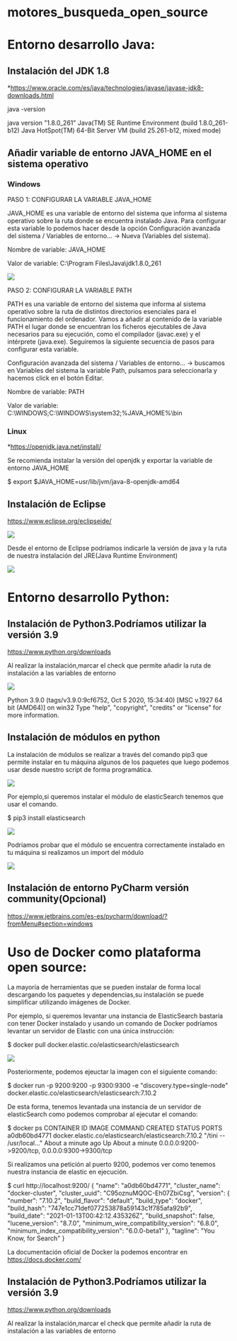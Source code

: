 # motores_busqueda_open_source

# Entorno desarrollo Java:
## Instalación del JDK 1.8

*https://www.oracle.com/es/java/technologies/javase/javase-jdk8-downloads.html

java -version

java version "1.8.0_261"
Java(TM) SE Runtime Environment (build 1.8.0_261-b12)
Java HotSpot(TM) 64-Bit Server VM (build 25.261-b12, mixed mode)

## Añadir variable de entorno JAVA_HOME en el sistema operativo

### Windows

PASO 1: CONFIGURAR LA VARIABLE JAVA_HOME

JAVA_HOME es una variable de entorno del sistema que informa al sistema operativo sobre la ruta donde se encuentra instalado Java.
Para configurar esta variable lo podemos hacer desde la opción Configuración avanzada del sistema /  Variables de entorno... -> Nueva (Variables del sistema).

Nombre de variable: JAVA_HOME

Valor de variable: C:\Program Files\Java\jdk1.8.0_261 

<img src="instalar_java.png">

PASO 2: CONFIGURAR LA VARIABLE PATH

PATH es una variable de entorno del sistema que informa al sistema operativo sobre la ruta de distintos directorios esenciales para el funcionamiento del ordenador. Vamos a añadir al contenido de la variable PATH el lugar donde se encuentran los ficheros ejecutables de Java necesarios para su ejecución, como el compilador (javac.exe) y el intérprete (java.exe). Seguiremos la siguiente secuencia de pasos para configurar esta variable.

Configuración avanzada del sistema /  Variables de entorno... -> buscamos en Variables del sistema la variable Path, pulsamos para seleccionarla y hacemos click en el botón Editar.

Nombre de variable: PATH

Valor de variable: C:\WINDOWS;C:\WINDOWS\system32;%JAVA_HOME%\bin

### Linux

*https://openjdk.java.net/install/

Se recomienda instalar la versión del openjdk y exportar la variable de entorno JAVA_HOME

$ export $JAVA_HOME=usr/lib/jvm/java-8-openjdk-amd64

## Instalación de Eclipse

https://www.eclipse.org/eclipseide/

<img src="eclipse_ide.png">

Desde el entorno de Eclipse podríamos indicarle la versión de java y la ruta de nuestra instalación del JRE(Java Runtime Environment)

<img src="jre_java.png">

# Entorno desarrollo Python:

## Instalación de Python3.Podríamos utilizar la versión 3.9

https://www.python.org/downloads

Al realizar la instalación,marcar el check que permite añadir la ruta de instalación a las variables de entorno

<img src="instalar_python.png">

Python 3.9.0 (tags/v3.9.0:9cf6752, Oct  5 2020, 15:34:40) [MSC v.1927 64 bit (AMD64)] on win32
Type "help", "copyright", "credits" or "license" for more information.
>>>

## Instalación de módulos en python

La instalación de módulos se realizar a través del comando pip3 que permite instalar en tu máquina algunos de los paquetes que luego podemos usar desde
nuestro script de forma programática.

<img src="instalar_modulos_pip3.png">

Por ejemplo,si queremos instalar el módulo de elasticSearch tenemos que usar el comando.

$ pip3 install elasticsearch

<img src="instalar_elasticSearch.png">

Podríamos probar que el módulo se encuentra correctamente instalado en tu máquina si realizamos un import del módulo

<img src="import_elasticSearch.png">

## Instalación de entorno PyCharm versión community(Opcional) 

https://www.jetbrains.com/es-es/pycharm/download/?fromMenu#section=windows

# Uso de Docker como plataforma open source:
La mayoría de herramientas que se pueden instalar de forma local descargando los paquetes y dependencias,su instalación se puede simplificar utilizando imágenes de Docker.

Por ejemplo, si queremos levantar una instancia de ElasticSearch bastaría con tener Docker instalado y usando un comando de Docker podríamos levantar un servidor de Elastic con una única instrucción:

$ docker pull docker.elastic.co/elasticsearch/elasticsearch

<img src="docker_elasticSearch.png">

Posteriormente, podemos ejeuctar la imagen con el siguiente comando:

$ docker run -p 9200:9200 -p 9300:9300 -e "discovery.type=single-node" docker.elastic.co/elasticsearch/elasticsearch:7.10.2

De esta forma, tenemos levantada una instancia de un servidor de elasticSearch como podemos comprobar al ejecutar el comando:

$ docker ps
CONTAINER ID        IMAGE                                                  COMMAND                  CREATED              STATUS              PORTS                               
a0db60bd4771        docker.elastic.co/elasticsearch/elasticsearch:7.10.2   "/tini -- /usr/local…"   About a minute ago   Up About a minute   0.0.0.0:9200->9200/tcp, 0.0.0.0:9300->9300/tcp

Si realizamos una petición al puerto 9200, podemos ver como tenemos nuestra instancia de elastic en ejecución.

$ curl http://localhost:9200/
{
"name": "a0db60bd4771",
"cluster_name": "docker-cluster",
"cluster_uuid": "C95oznuMQOC-Eh07ZbiCsg",
"version": {
"number": "7.10.2",
"build_flavor": "default",
"build_type": "docker",
"build_hash": "747e1cc71def077253878a59143c1f785afa92b9",
"build_date": "2021-01-13T00:42:12.435326Z",
"build_snapshot": false,
"lucene_version": "8.7.0",
"minimum_wire_compatibility_version": "6.8.0",
"minimum_index_compatibility_version": "6.0.0-beta1"
},
"tagline": "You Know, for Search"
}

La documentación oficial de Docker la podemos encontrar en https://docs.docker.com/

## Instalación de Python3.Podríamos utilizar la versión 3.9

https://www.python.org/downloads

Al realizar la instalación,marcar el check que permite añadir la ruta de instalación a las variables de entorno
